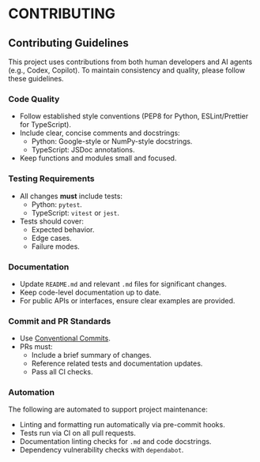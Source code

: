# CONTRIBUTING

## Contributing Guidelines

This project uses contributions from both human developers and AI agents (e.g., Codex, Copilot). To maintain consistency and quality, please follow these guidelines.

### Code Quality

- Follow established style conventions (PEP8 for Python, ESLint/Prettier for TypeScript).
- Include clear, concise comments and docstrings:
  - Python: Google-style or NumPy-style docstrings.
  - TypeScript: JSDoc annotations.
- Keep functions and modules small and focused.

### Testing Requirements

- All changes **must** include tests:
  - Python: `pytest`.
  - TypeScript: `vitest` or `jest`.
- Tests should cover:
  - Expected behavior.
  - Edge cases.
  - Failure modes.

### Documentation

- Update `README.md` and relevant `.md` files for significant changes.
- Keep code-level documentation up to date.
- For public APIs or interfaces, ensure clear examples are provided.

### Commit and PR Standards

- Use [Conventional Commits](https://www.conventionalcommits.org/en/v1.0.0/).
- PRs must:
  - Include a brief summary of changes.
  - Reference related tests and documentation updates.
  - Pass all CI checks.

### Automation

The following are automated to support project maintenance:

- Linting and formatting run automatically via pre-commit hooks.
- Tests run via CI on all pull requests.
- Documentation linting checks for `.md` and code docstrings.
- Dependency vulnerability checks with `dependabot`.
